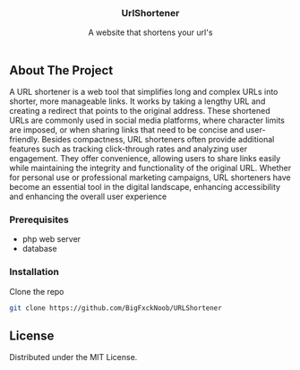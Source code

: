 <br/>
<p align="center">
  <h3 align="center">UrlShortener</h3>

<p align="center">
    A website that shortens your url's
    <br/>
    <br/>
  </p>
</p>

## About The Project

A URL shortener is a web tool that simplifies long and complex URLs into shorter, more manageable links. It works by taking a lengthy URL and creating a redirect that points to the original address. These shortened URLs are commonly used in social media platforms, where character limits are imposed, or when sharing links that need to be concise and user-friendly. Besides compactness, URL shorteners often provide additional features such as tracking click-through rates and analyzing user engagement. They offer convenience, allowing users to share links easily while maintaining the integrity and functionality of the original URL. Whether for personal use or professional marketing campaigns, URL shorteners have become an essential tool in the digital landscape, enhancing accessibility and enhancing the overall user experience

### Prerequisites

* php web server
* database

### Installation

Clone the repo

```sh
git clone https://github.com/BigFxckNoob/URLShortener
```

## License

Distributed under the MIT License.
